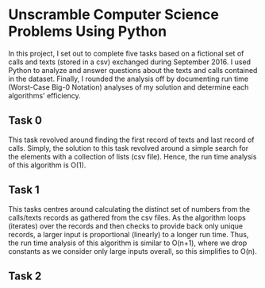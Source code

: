 # Unscramble Computer Science Problems Using Python

In this project, I set out to complete five tasks based on a fictional set of calls and texts (stored in a csv) exchanged during September 2016. I used Python to analyze and answer questions about the texts and calls contained in the dataset. Finally, I rounded the analysis off by documenting run time (Worst-Case Big-0 Notation) analyses of my solution and determine each algorithms' efficiency.

## Task 0 

This task revolved around finding the first record of texts and last record of calls.
Simply, the solution to this task revolved around a simple search for the elements with a collection of lists (csv file). 
Hence, the run time analysis of this algorithm is O(1).

## Task 1

This tasks centres around calculating the distinct set of numbers from the calls/texts records as gathered from the csv files.
As the algorithm loops (iterates) over the records and then checks to provide back only unique records, a larger input is proportional (linearly) to a longer run time.
Thus, the run time analysis of this algorithm is similar to O(n+1), where we drop constants as we consider only large inputs overall, so this simplifies to O(n).

## Task 2